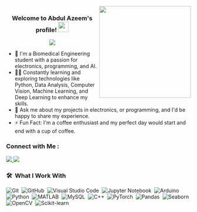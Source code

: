 
<img width="250" align="right" src="https://c.tenor.com/_DOBjnGspYAAAAAM/code-coding.gif">

<h3 align="center">
  Welcome to Abdul Azeem's profile!
  <img src="https://media.giphy.com/media/hvRJCLFzcasrR4ia7z/giphy.gif" width="28">
</h3>

<!-- Typing SVG by DenverCoder1 - https://github.com/DenverCoder1/readme-typing-svg -->
<p align="center">
  <a href="https://github.com/DenverCoder1/readme-typing-svg"><img src="https://readme-typing-svg.herokuapp.com/?lines=Data%20Science%20AI;Always%20learning%20new%20things&font=Fira%20Code&center=true&width=440&height=45&color=f75c7e&vCenter=true&size=22"></a>
</p>



- 🏢 I'm a Biomedical Engineering student with a passion for electronics, programming, and AI.  
- 👨‍💻 Constantly learning and exploring technologies like Python, Data Analysis, Computer Vision, Machine Learning, and Deep Learning to enhance my skills.  
- 💬 Ask me about my projects in electronics, or programming, and I'd be happy to share my experience.  
- ⚡ Fun Fact: I'm a coffee enthusiast and my perfect day would start and end with a cup of coffee.


### Connect with Me :

<a href="https://linkedin.com/in/abdul-azeem-lotfy-elsharkawy-aa42b6290/" target="_blank">
    <img src="https://img.shields.io/badge/-Abdul%20Azeem%20El--Sharkawy-0077B5?style=for-the-badge&logo=LinkedIn&logoColor=white"/>
</a>
<a href="https://t.me/Azema_ElSharkawy" target="_blank">
    <img src="https://img.shields.io/badge/-Abdul%20Azeem%20El--Sharkawy-0077B5?style=for-the-badge&logo=Telegram&logoColor=white"/>
</a>


### 🛠 &nbsp;What I Work With

![Git](https://img.shields.io/badge/-Git-05122A?style=flat&logo=git)&nbsp;
![GitHub](https://img.shields.io/badge/-GitHub-05122A?style=flat&logo=github)&nbsp;
![Visual Studio Code](https://img.shields.io/badge/-Visual%20Studio%20Code-05122A?style=flat&logo=visual-studio-code&logoColor=007ACC)&nbsp;
![Jupyter Notebook](https://img.shields.io/badge/Jupyter%20Notebook-F37626?style=flat-square&logo=jupyter&logoColor=white)&nbsp;
![Arduino](https://img.shields.io/badge/-Arduino-05122A?style=flat&logo=arduino&logoColor=00979D)&nbsp;
![Python](https://img.shields.io/badge/-Python-05122A?style=flat&logo=python)&nbsp;
![MATLAB](https://img.shields.io/badge/-MATLAB-05122A?style=flat&logo=mathworks)&nbsp;
![MySQL](https://img.shields.io/badge/-MySQL-05122A?style=flat&logo=mysql&logoColor=4479A1)&nbsp;
![C++](https://img.shields.io/badge/-C++-05122A?style=flat&logo=c%2B%2B&logoColor=00599C)&nbsp;
![PyTorch](https://img.shields.io/badge/-PyTorch-05122A?style=flat&logo=pytorch)&nbsp;
![Pandas](https://img.shields.io/badge/-Pandas-05122A?style=flat&logo=pandas&logoColor=150458)&nbsp;
![Seaborn](https://img.shields.io/badge/-Seaborn-05122A?style=flat)&nbsp;
![OpenCV](https://img.shields.io/badge/-OpenCV-05122A?style=flat&logo=opencv&logoColor=5C3EE8)&nbsp;
![Scikit-learn](https://img.shields.io/badge/-Scikit%20Learn-05122A?style=flat&logo=scikit-learn&logoColor=F7931E)&nbsp;

